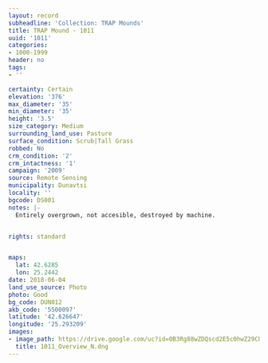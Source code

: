 ```yaml
---
layout: record
subheadline: 'Collection: TRAP Mounds'
title: TRAP Mound - 1011
uuid: '1011'
categories:
- 1000-1999
header: no
tags:
- ''

certainty: Certain
elevation: '376'
max_diameter: '35'
min_diameter: '35'
height: '3.5'
size_category: Medium
surrounding_land_use: Pasture
surface_condition: Scrub|Tall Grass
robbed: No
crm_condition: '2'
crm_intactness: '1'
campaign: '2009'
source: Remote Sensing
municipality: Dunavtsi
locality: ''
bgcode: DS001
notes: |-
  Entirely overgrown, not accesible, destroyed by machine.


rights: standard


maps:
  lat: 42.6285
  lon: 25.2442
date: 2018-06-04
land_use_source: Photo
photo: Good
bg_code: DUN012
akb_code: '5500097'
latitude: '42.626647'
longitude: '25.293209'
images:
- image_path: https://drive.google.com/uc?id=0B3Rg88wZDQscd2E5c0hwZ29CUWc
  title: 1011_Overview_N.dng
---
```

